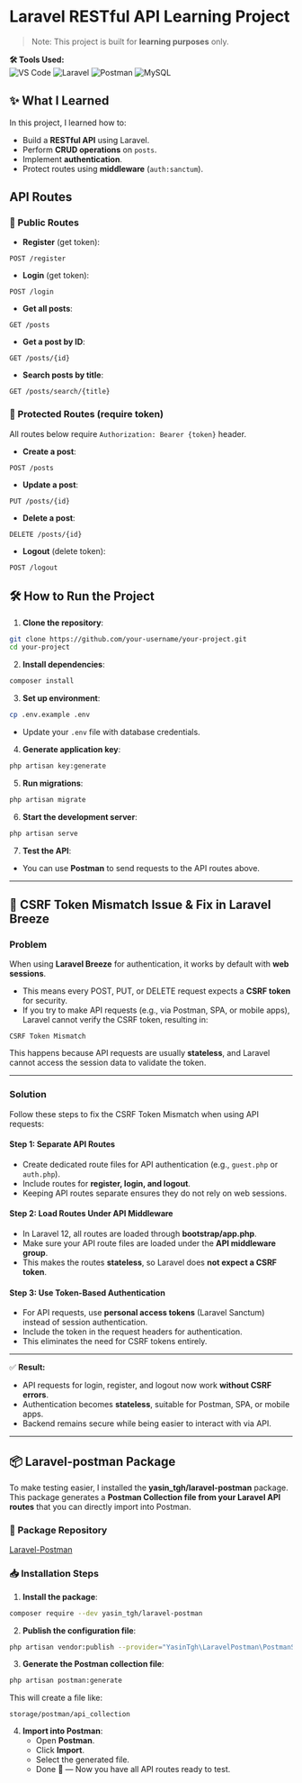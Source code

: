 # Laravel RESTful API Learning Project 

> Note: This project is built for **learning purposes** only. 


**🛠 Tools Used:**  
![VS Code](https://img.shields.io/badge/VS%20Code-007ACC?style=for-the-badge&logo=visual-studio-code&logoColor=white)
![Laravel](https://img.shields.io/badge/Laravel-F05440?style=for-the-badge&logo=laravel&logoColor=white) 
![Postman](https://img.shields.io/badge/Postman-FF6C37?style=for-the-badge&logo=postman&logoColor=white) 
![MySQL](https://img.shields.io/badge/MySQL-4479A1?style=for-the-badge&logo=mysql&logoColor=white)

## ✨ What I Learned

In this project, I learned how to:

- Build a **RESTful API** using Laravel.
- Perform **CRUD operations** on `posts`.
- Implement **authentication**.
- Protect routes using **middleware** (`auth:sanctum`).

## API Routes

### 🌼 Public Routes

- **Register** (get token):

```http
POST /register
```

- **Login** (get token):

```http
POST /login
```

- **Get all posts**:

```http
GET /posts
```

- **Get a post by ID**:

```http
GET /posts/{id}
```

- **Search posts by title**:

```http
GET /posts/search/{title}
```

### 🌟 Protected Routes (require token)

All routes below require `Authorization: Bearer {token}` header.

- **Create a post**:

```http
POST /posts
```

- **Update a post**:

```http
PUT /posts/{id}
```

- **Delete a post**:

```http
DELETE /posts/{id}
```

- **Logout** (delete token):

```http
POST /logout
```

## 🛠 How to Run the Project

1. **Clone the repository**:

```bash
git clone https://github.com/your-username/your-project.git
cd your-project
```

2. **Install dependencies**:

```bash
composer install
```

3. **Set up environment**:

```bash
cp .env.example .env
```

- Update your `.env` file with database credentials.

4. **Generate application key**:

```bash
php artisan key:generate
```

5. **Run migrations**:

```bash
php artisan migrate
```

6. **Start the development server**:

```bash
php artisan serve
```

7. **Test the API**:

- You can use **Postman** to send requests to the API routes above.
---
## 🚨 CSRF Token Mismatch Issue & Fix in Laravel Breeze

### **Problem**
When using **Laravel Breeze** for authentication, it works by default with **web sessions**.
- This means every POST, PUT, or DELETE request expects a **CSRF token** for security.
- If you try to make API requests (e.g., via Postman, SPA, or mobile apps), Laravel cannot verify the CSRF token, resulting in:

```
CSRF Token Mismatch
```

This happens because API requests are usually **stateless**, and Laravel cannot access the session data to validate the token.

---

### **Solution**
Follow these steps to fix the CSRF Token Mismatch when using API requests:

#### **Step 1: Separate API Routes**
- Create dedicated route files for API authentication (e.g., `guest.php` or `auth.php`).
- Include routes for **register, login, and logout**.
- Keeping API routes separate ensures they do not rely on web sessions.

#### **Step 2: Load Routes Under API Middleware**
- In Laravel 12, all routes are loaded through **bootstrap/app.php**.
- Make sure your API route files are loaded under the **API middleware group**.
- This makes the routes **stateless**, so Laravel does **not expect a CSRF token**.

#### **Step 3: Use Token-Based Authentication**
- For API requests, use **personal access tokens** (Laravel Sanctum) instead of session authentication.
- Include the token in the request headers for authentication.
- This eliminates the need for CSRF tokens entirely.

---

✅ **Result:**
- API requests for login, register, and logout now work **without CSRF errors**.
- Authentication becomes **stateless**, suitable for Postman, SPA, or mobile apps.
- Backend remains secure while being easier to interact with via API.


---
## 📦 Laravel-postman Package
To make testing easier, I installed the **yasin_tgh/laravel-postman** package.  
This package generates a **Postman Collection file from your Laravel API routes** that you can directly import into Postman.

### 🔗 Package Repository
[Laravel-Postman](https://github.com/yasintqvi/laravel-postman)

### 📥 Installation Steps
1. **Install the package**:
```bash
composer require --dev yasin_tgh/laravel-postman
```
2. **Publish the configuration file**:
```bash
php artisan vendor:publish --provider="YasinTgh\LaravelPostman\PostmanServiceProvider" --tag="postman-config"
```
3. **Generate the Postman collection file**:
```bash
php artisan postman:generate
```
   This will create a file like:
```
storage/postman/api_collection
```
4. **Import into Postman**:
   - Open **Postman**.
   - Click **Import**.
   - Select the generated file.
   - Done 🎉 — Now you have all API routes ready to test.
